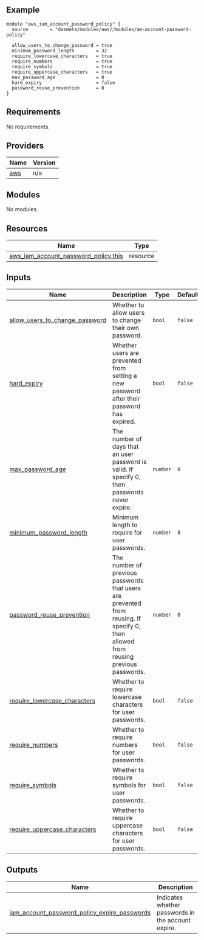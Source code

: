 ## Example

```hcl
module "aws_iam_account_password_policy" {
  source        = "dasmeta/modules/aws//modules/am-account-password-policy"

  allow_users_to_change_password = true
  minimum_password_length        = 32
  require_lowercase_characters   = true
  require_numbers                = true
  require_symbols                = true
  require_uppercase_characters   = true
  max_password_age               = 0
  hard_expiry                    = false
  password_reuse_prevention      = 0
}
```
<!-- BEGIN_TF_DOCS -->
## Requirements

No requirements.

## Providers

| Name | Version |
|------|---------|
| <a name="provider_aws"></a> [aws](#provider\_aws) | n/a |

## Modules

No modules.

## Resources

| Name | Type |
|------|------|
| [aws_iam_account_password_policy.this](https://registry.terraform.io/providers/hashicorp/aws/latest/docs/resources/iam_account_password_policy) | resource |

## Inputs

| Name | Description | Type | Default | Required |
|------|-------------|------|---------|:--------:|
| <a name="input_allow_users_to_change_password"></a> [allow\_users\_to\_change\_password](#input\_allow\_users\_to\_change\_password) | Whether to allow users to change their own password. | `bool` | `false` | no |
| <a name="input_hard_expiry"></a> [hard\_expiry](#input\_hard\_expiry) | Whether users are prevented from setting a new password after their password has expired. | `bool` | `false` | no |
| <a name="input_max_password_age"></a> [max\_password\_age](#input\_max\_password\_age) | The number of days that an user password is valid. If specify 0, then passwords never expire. | `number` | `0` | no |
| <a name="input_minimum_password_length"></a> [minimum\_password\_length](#input\_minimum\_password\_length) | Minimum length to require for user passwords. | `number` | `8` | no |
| <a name="input_password_reuse_prevention"></a> [password\_reuse\_prevention](#input\_password\_reuse\_prevention) | The number of previous passwords that users are prevented from reusing. If specify 0, then allowed from reusing previous passwords. | `number` | `0` | no |
| <a name="input_require_lowercase_characters"></a> [require\_lowercase\_characters](#input\_require\_lowercase\_characters) | Whether to require lowercase characters for user passwords. | `bool` | `false` | no |
| <a name="input_require_numbers"></a> [require\_numbers](#input\_require\_numbers) | Whether to require numbers for user passwords. | `bool` | `false` | no |
| <a name="input_require_symbols"></a> [require\_symbols](#input\_require\_symbols) | Whether to require symbols for user passwords. | `bool` | `false` | no |
| <a name="input_require_uppercase_characters"></a> [require\_uppercase\_characters](#input\_require\_uppercase\_characters) | Whether to require uppercase characters for user passwords. | `bool` | `false` | no |

## Outputs

| Name | Description |
|------|-------------|
| <a name="output_iam_account_password_policy_expire_passwords"></a> [iam\_account\_password\_policy\_expire\_passwords](#output\_iam\_account\_password\_policy\_expire\_passwords) | Indicates whether passwords in the account expire. |
<!-- END_TF_DOCS -->
